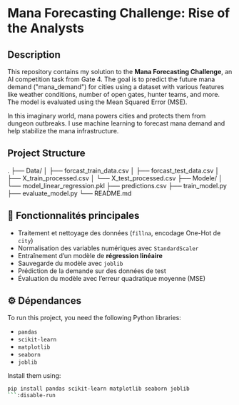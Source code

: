 
# Mana Forecasting Challenge: Rise of the Analysts

## Description
This repository contains my solution to the **Mana Forecasting Challenge**, an AI competition task from Gate 4. The goal is to predict the future mana demand ("mana_demand") for cities using a dataset with various features like weather conditions, number of open gates, hunter teams, and more. The model is evaluated using the Mean Squared Error (MSE).

In this imaginary world, mana powers cities and protects them from dungeon outbreaks. I use machine learning to forecast mana demand and help stabilize the mana infrastructure.

## Project Structure
.
├── Data/
│ ├── forcast_train_data.csv
│ ├── forcast_test_data.csv
│ ├── X_train_processed.csv
│ └── X_test_processed.csv
├── Modele/
│ └── model_linear_regression.pkl
├── predictions.csv
├── train_model.py
├── evaluate_model.py
└── README.md


## 🧪 Fonctionnalités principales

- Traitement et nettoyage des données (`fillna`, encodage One-Hot de `city`)
- Normalisation des variables numériques avec `StandardScaler`
- Entraînement d’un modèle de **régression linéaire**
- Sauvegarde du modèle avec `joblib`
- Prédiction de la demande sur des données de test
- Évaluation du modèle avec l’erreur quadratique moyenne (MSE)

## ⚙️ Dépendances

To run this project, you need the following Python libraries:

- `pandas`
- `scikit-learn`
- `matplotlib`
- `seaborn`
- `joblib`

Install them using:
```bash
pip install pandas scikit-learn matplotlib seaborn joblib
```:disable-run







